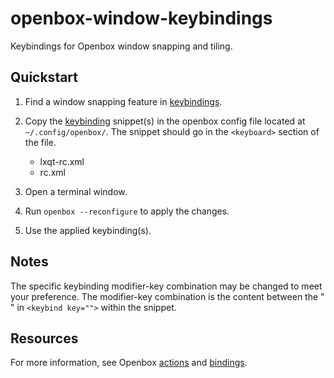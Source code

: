 # openbox-window-keybindings

Keybindings for Openbox window snapping and tiling.

## Quickstart

1. Find a window snapping feature in [keybindings](keybinding-snippets).
2. Copy the [keybinding](keybinding-snippets) snippet(s) in the openbox config file located at `~/.config/openbox/`. The snippet should go in the `<keyboard>` section of the file.

   - lxqt-rc.xml
   - rc.xml

3. Open a terminal window.
4. Run `openbox --reconfigure` to apply the changes.
5. Use the applied keybinding(s).

## Notes

The specific keybinding modifier-key combination may be changed to meet your preference. The modifier-key combination is the content between the " " in `<keybind key="">` within the snippet.

## Resources

For more information, see Openbox [actions][openbox-actions] and [bindings][openbox-bindings].

<!-- links -->
[openbox-actions]: http://openbox.org/wiki/Help:Actions#Action_syntax
[openbox-bindings]: http://openbox.org/wiki/Help:Bindings
